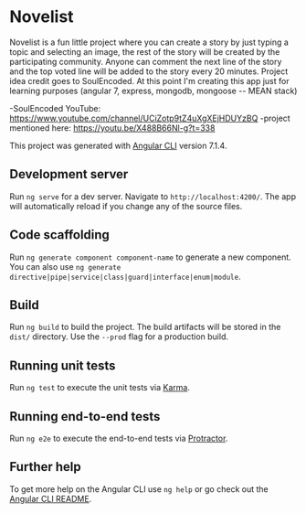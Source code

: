 # Novelist

Novelist is a fun little project where you can create a story by just typing a topic and selecting an image, the rest of the story will be created by the participating community. Anyone can comment the next line of the story and the top voted line will be added to the story every 20 minutes. Project idea credit goes to SoulEncoded. At this point I'm creating this app just for learning purposes (angular 7, express, mongodb, mongoose -- MEAN stack)

-SoulEncoded YouTube: https://www.youtube.com/channel/UCiZotp9tZ4uXgXEjHDUYzBQ
-project mentioned here: https://youtu.be/X488B66Nl-g?t=338

This project was generated with [Angular CLI](https://github.com/angular/angular-cli) version 7.1.4.

## Development server

Run `ng serve` for a dev server. Navigate to `http://localhost:4200/`. The app will automatically reload if you change any of the source files.

## Code scaffolding

Run `ng generate component component-name` to generate a new component. You can also use `ng generate directive|pipe|service|class|guard|interface|enum|module`.

## Build

Run `ng build` to build the project. The build artifacts will be stored in the `dist/` directory. Use the `--prod` flag for a production build.

## Running unit tests

Run `ng test` to execute the unit tests via [Karma](https://karma-runner.github.io).

## Running end-to-end tests

Run `ng e2e` to execute the end-to-end tests via [Protractor](http://www.protractortest.org/).

## Further help

To get more help on the Angular CLI use `ng help` or go check out the [Angular CLI README](https://github.com/angular/angular-cli/blob/master/README.md).
